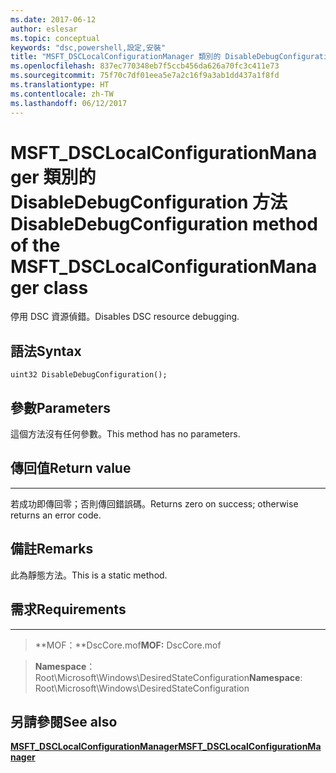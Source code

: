```yaml
---
ms.date: 2017-06-12
author: eslesar
ms.topic: conceptual
keywords: "dsc,powershell,設定,安裝"
title: "MSFT_DSCLocalConfigurationManager 類別的 DisableDebugConfiguration 方法"
ms.openlocfilehash: 837ec770348eb7f5ccb456da626a70fc3c411e73
ms.sourcegitcommit: 75f70c7df01eea5e7a2c16f9a3ab1dd437a1f8fd
ms.translationtype: HT
ms.contentlocale: zh-TW
ms.lasthandoff: 06/12/2017
---
```

# <a name="disabledebugconfiguration-method-of-the-msftdsclocalconfigurationmanager-class"></a><span data-ttu-id="7617b-103">MSFT_DSCLocalConfigurationManager 類別的 DisableDebugConfiguration 方法</span><span class="sxs-lookup"><span data-stu-id="7617b-103">DisableDebugConfiguration method of the MSFT_DSCLocalConfigurationManager class</span></span>

<span data-ttu-id="7617b-104">停用 DSC 資源偵錯。</span><span class="sxs-lookup"><span data-stu-id="7617b-104">Disables DSC resource debugging.</span></span>

<a name="syntax"></a><span data-ttu-id="7617b-105">語法</span><span class="sxs-lookup"><span data-stu-id="7617b-105">Syntax</span></span>
------

```mof
uint32 DisableDebugConfiguration();
```

<a name="parameters"></a><span data-ttu-id="7617b-106">參數</span><span class="sxs-lookup"><span data-stu-id="7617b-106">Parameters</span></span>
----------

<span data-ttu-id="7617b-107">這個方法沒有任何參數。</span><span class="sxs-lookup"><span data-stu-id="7617b-107">This method has no parameters.</span></span>

## <a name="return-value"></a><span data-ttu-id="7617b-108">傳回值</span><span class="sxs-lookup"><span data-stu-id="7617b-108">Return value</span></span>
------------

<span data-ttu-id="7617b-109">若成功即傳回零；否則傳回錯誤碼。</span><span class="sxs-lookup"><span data-stu-id="7617b-109">Returns zero on success; otherwise returns an error code.</span></span>

## <a name="remarks"></a><span data-ttu-id="7617b-110">備註</span><span class="sxs-lookup"><span data-stu-id="7617b-110">Remarks</span></span>

<span data-ttu-id="7617b-111">此為靜態方法。</span><span class="sxs-lookup"><span data-stu-id="7617b-111">This is a static method.</span></span>

## <a name="requirements"></a><span data-ttu-id="7617b-112">需求</span><span class="sxs-lookup"><span data-stu-id="7617b-112">Requirements</span></span>
------------
><span data-ttu-id="7617b-113">**MOF：**DscCore.mof</span><span class="sxs-lookup"><span data-stu-id="7617b-113">**MOF:** DscCore.mof</span></span>

><span data-ttu-id="7617b-114">**Namespace**：Root\Microsoft\Windows\DesiredStateConfiguration</span><span class="sxs-lookup"><span data-stu-id="7617b-114">**Namespace**: Root\Microsoft\Windows\DesiredStateConfiguration</span></span>


## <a name="see-also"></a><span data-ttu-id="7617b-115">另請參閱</span><span class="sxs-lookup"><span data-stu-id="7617b-115">See also</span></span>


[<span data-ttu-id="7617b-116">**MSFT_DSCLocalConfigurationManager**</span><span class="sxs-lookup"><span data-stu-id="7617b-116">**MSFT_DSCLocalConfigurationManager**</span></span>](msft-dsclocalconfigurationmanager.md)

 

 




